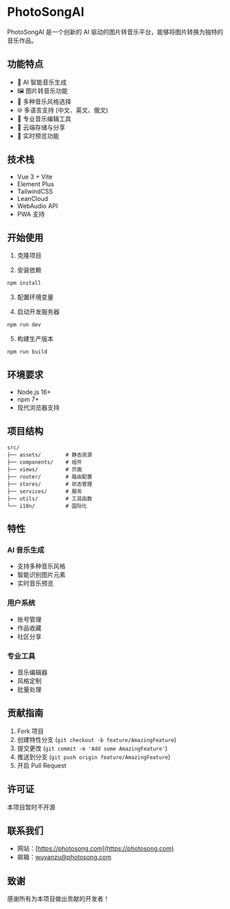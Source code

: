 # PhotoSongAI

PhotoSongAI 是一个创新的 AI 驱动的图片转音乐平台，能够将图片转换为独特的音乐作品。

## 功能特点

- 🎵 AI 智能音乐生成
- 🖼️ 图片转音乐功能
- 🎨 多种音乐风格选择
- 🌐 多语言支持 (中文、英文、俄文)
- 🎼 专业音乐编辑工具
- 💾 云端存储与分享
- 🔄 实时预览功能

## 技术栈

- Vue 3 + Vite
- Element Plus
- TailwindCSS
- LeanCloud
- WebAudio API
- PWA 支持

## 开始使用

1. 克隆项目

2. 安装依赖
```bash
npm install
```

3. 配置环境变量


4. 启动开发服务器
```bash
npm run dev
```

5. 构建生产版本
```bash
npm run build
```

## 环境要求

- Node.js 16+
- npm 7+
- 现代浏览器支持

## 项目结构

```
src/
├── assets/        # 静态资源
├── components/    # 组件
├── views/         # 页面
├── router/        # 路由配置
├── stores/        # 状态管理
├── services/      # 服务
├── utils/         # 工具函数
└── i18n/          # 国际化
```

## 特性

### AI 音乐生成
- 支持多种音乐风格
- 智能识别图片元素
- 实时音乐预览

### 用户系统
- 账号管理
- 作品收藏
- 社区分享

### 专业工具
- 音乐编辑器
- 风格定制
- 批量处理

## 贡献指南

1. Fork 项目
2. 创建特性分支 (`git checkout -b feature/AmazingFeature`)
3. 提交更改 (`git commit -m 'Add some AmazingFeature'`)
4. 推送到分支 (`git push origin feature/AmazingFeature`)
5. 开启 Pull Request

## 许可证

本项目暂时不开源

## 联系我们

- 网站：[https://photosong.com](https://photosong.com)
- 邮箱：wuyanzu@photosong.com

## 致谢

感谢所有为本项目做出贡献的开发者！
